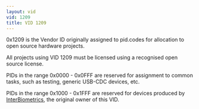 ```yaml
---
layout: vid
vid: 1209
title: VID 1209
---
```

0x1209 is the Vendor ID originally assigned to pid.codes for allocation to open source hardware projects.

All projects using VID 1209 must be licensed using a recognised open source license.

PIDs in the range 0x0000 - 0x0FFF are reserved for assignment to common tasks, such as testing, generic USB-CDC devices, etc.

PIDs in the range 0x1000 - 0x1FFF are reserved for devices produced by [InterBiometrics](/org/interbiometrics/), the original owner of this VID.
